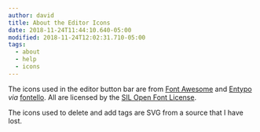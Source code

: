 ```yaml
---
author: david
title: About the Editor Icons
date: 2018-11-24T11:44:10.640-05:00
modified: 2018-11-24T12:02:31.710-05:00
tags:
  - about
  - help
  - icons
---
```


The icons used in the editor button bar are from [Font Awesome](https://fontawesome.com) and [Entypo](http://www.entypo.com) _via_ [fontello](http://fontello.com). All are licensed by the [SIL Open Font License](https://scripts.sil.org/cms/scripts/page.php?site_id=nrsi&id=OFL).

The icons used to delete and add tags are SVG from a source that I have lost.